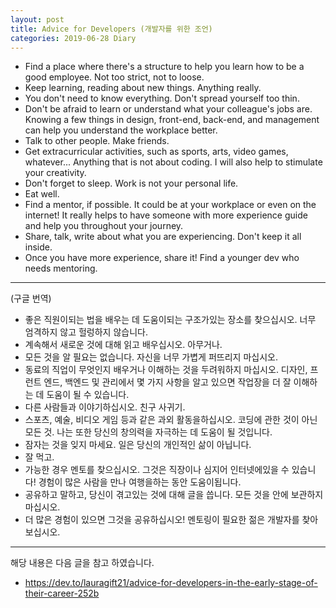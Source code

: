```yaml
---
layout: post
title: Advice for Developers (개발자를 위한 조언)
categories: 2019-06-28 Diary
---
```


- Find a place where there's a structure to help you learn how to be a good employee. Not too strict, not to loose.
- Keep learning, reading about new things. Anything really.
- You don't need to know everything. Don't spread yourself too thin.
- Don't be afraid to learn or understand what your colleague's jobs are. Knowing a few things in design, front-end, back-end, and management can help you understand the workplace better.
- Talk to other people. Make friends.
- Get extracurricular activities, such as sports, arts, video games, whatever... Anything that is not about coding. I will also help to stimulate your creativity.
- Don't forget to sleep. Work is not your personal life.
- Eat well.
- Find a mentor, if possible. It could be at your workplace or even on the internet! It really helps to have someone with more experience guide and help you throughout your journey.
- Share, talk, write about what you are experiencing. Don't keep it all inside.
- Once you have more experience, share it! Find a younger dev who needs mentoring.

---

(구글 번역)

- 좋은 직원이되는 법을 배우는 데 도움이되는 구조가있는 장소를 찾으십시오. 너무 엄격하지 않고 헐렁하지 않습니다.
- 계속해서 새로운 것에 대해 읽고 배우십시오. 아무거나.
- 모든 것을 알 필요는 없습니다. 자신을 너무 가볍게 퍼뜨리지 마십시오.
- 동료의 직업이 무엇인지 배우거나 이해하는 것을 두려워하지 마십시오. 디자인, 프런트 엔드, 백엔드 및 관리에서 몇 가지 사항을 알고 있으면 작업장을 더 잘 이해하는 데 도움이 될 수 있습니다.
- 다른 사람들과 이야기하십시오. 친구 사귀기.
- 스포츠, 예술, 비디오 게임 등과 같은 과외 활동을하십시오. 코딩에 관한 것이 아닌 모든 것. 나는 또한 당신의 창의력을 자극하는 데 도움이 될 것입니다.
- 잠자는 것을 잊지 마세요. 일은 당신의 개인적인 삶이 아닙니다.
- 잘 먹고.
- 가능한 경우 멘토를 찾으십시오. 그것은 직장이나 심지어 인터넷에있을 수 있습니다! 경험이 많은 사람을 만나 여행을하는 동안 도움이됩니다.
- 공유하고 말하고, 당신이 겪고있는 것에 대해 글을 씁니다. 모든 것을 안에 보관하지 마십시오.
- 더 많은 경험이 있으면 그것을 공유하십시오! 멘토링이 필요한 젊은 개발자를 찾아보십시오.



----
해당 내용은 다음 글을 참고 하였습니다.
- https://dev.to/lauragift21/advice-for-developers-in-the-early-stage-of-their-career-252b
